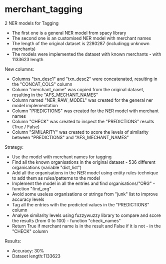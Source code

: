 # merchant_tagging

2 NER models for Tagging

- The first one is a general NER model from spacy library
- The second one is an customised NER model with merchant names
- The length of the original dataset is 2280287 (includingg unknown merchants)
- The models were implemented the dataset with known merchants - with 1133623 length

New columns:
- Columns "txn_desc1" and "txn_desc2" were concatenated, resulting in the "CONCAT_COLS" column
- Column "merchant_name" was copied from the original dataset, resulting in the "AFS_MECHANT_NAMES"
- Column named "NER_RAW_MODEL" was created for the general ner model implementation
- Column "PREDICTIONS" was created for the NER model with merchant names
- Column "CHECK" was created to inspect the "PREDICTIONS" results (True / False)
- Column "SIMILARITY" was created to score the levels of similarity between "PREDICTIONS" and "AFS_MECHANT_NAMES"

Strategy:
- Use the model with merchant names for tagging
- Find all the known organisations in the original dataset - 536 different organisations (variable "dist_list")
- Add all the organisations in the NER model using entity rules technique to add them as rules/patterns to the model
- Implement the model in all the entries and find organisations/"ORG" - function "find_org"
- Avoid some useless organisations or strings from "junk" list to improve accuracy levels
- Tag all the entries with the predicted values in the "PREDICTIONS" column
- Analyse similarity levels using fuzzywuzzy library to compare and score the results (from 0 to 100) - function "check_names"
- Return True if merchant name is in the result and False if it is not - in the "CHECK" column
 
Results:
- Accuracy: 30%
- Dataset length:1133623

